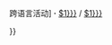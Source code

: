 跨语言活动\] **·** </span> <span style="white-space: nowrap;">[$1}}}](https://zh.wikipedia.org/wiki/sulutil:{{{1 "wikilink") / [$1}}}](https://zh.wikipedia.org/wiki/Special:CentralAuth/{{{1 "wikilink")</span>

</td>

}}